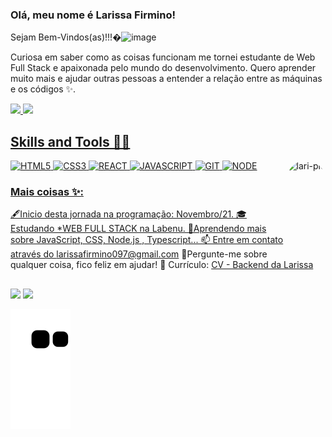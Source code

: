 ### Olá, meu nome é Larissa Firmino!

Sejam Bem-Vindos(as)!!!�![image](https://user-images.githubusercontent.com/94767959/162017323-8b637937-1cbe-468e-9487-01360b317139.png)


Curiosa em saber como as coisas funcionam me tornei estudante de Web Full Stack e apaixonada pelo mundo do desenvolvimento. Quero aprender muito mais e ajudar outras pessoas a entender a relação entre as máquinas e os códigos  ✨. 


 <a href="https://github.com/larissafirmino">
  <img height="180em" src="https://github-readme-stats.vercel.app/api?username=larissafirmino&show_icons=true&theme=tokyonight&include_all_commits=true&count_private=true"/>
  <img height="180em" src="https://github-readme-stats.vercel.app/api/top-langs/?username=larissafirmino&layout=compact&langs_count=7&theme=tokyonight"/>
</div>



## Skills and Tools 👩‍💻
![HTML5](https://img.shields.io/badge/HTML5-E34F26?style=for-the-badge&logo=html5&logoColor=white)
![CSS3](https://img.shields.io/badge/CSS3-1572B6?style=for-the-badge&logo=css3&logoColor=white)
![REACT](https://img.shields.io/badge/React-20232A?style=for-the-badge&logo=react&logoColor=61DAFB)
![JAVASCRIPT](https://img.shields.io/badge/JavaScript-323330?style=for-the-badge&logo=javascript&logoColor=F7DF1E)
![GIT](https://img.shields.io/badge/Git-F05032?style=for-the-badge&logo=git&logoColor=white)
![NODE](https://img.shields.io/badge/Node.js-43853D?style=for-the-badge&logo=node.js&logoColor=white)
<img align="right" alt="lari-pic" height="150" style="border-radius:50px;" src="https://www.canva.com/design/DAE9IZ9SlU4/qVkoW4HMH34nSzOBoFReJg/watch?utm_content=DAE9IZ9SlU4&utm_campaign=share_your_design&utm_medium=link&utm_source=shareyourdesignpanel">



### Mais coisas ✨:

🖋Inicio desta jornada na programação: Novembro/21.
🎓Estudando *WEB FULL STACK na Labenu.
🌱Aprendendo mais sobre JavaScript, CSS, Node.js , Typescript...
📫 Entre em contato através do larissafirmino097@gmail.com
💬Pergunte-me sobre qualquer coisa, fico feliz em ajudar!
📝 Currículo: <a href="https://www.canva.com/design/DAEo8yvmSZ8/p0ckIEleiFXYnuLzP109EA/view?utm_content=DAEo8yvmSZ8&utm_campaign=designshare&utm_medium=link&utm_source=publishsharelink"> CV - Backend da Larissa</a>

##

<div> 

  <a href = "mailto:larissafirmino097@gmail.com"><img src="https://img.shields.io/badge/Gmail-D14836?style=for-the-badge&logo=gmail&logoColor=white"></a>
  <a href="www.linkedin.com/in/larissafirmino" target="_blank"><img src="https://img.shields.io/badge/-LinkedIn-%230077B5?style=for-the-badge&logo=linkedin&logoColor=white" target="_blank"></a> 
 
  ![Snake animation](https://github.com/rafaballerini/rafaballerini/blob/output/github-contribution-grid-snake.svg)
 
</div>




